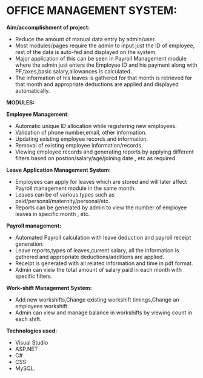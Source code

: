 # OFFICE MANAGEMENT SYSTEM:

**Aim/accomplishment of project:**
- Reduce the amount of manual data entry by admin/user.
- Most modules/pages require the admin to input just the ID of employee, rest of the data is auto-fed and displayed on the system.
- Major application of this can be seen in Payroll Management module where the admin just enters the Employee ID and his payment along with PF,taxes,basic salary,allowances is calculated.
- The information of his leaves is gathered for that month is retrieved for that month and appropriate deductions are applied and displayed automatically.



**MODULES:**

**Employee Management**:
- Automatic unique ID allocation while registering new employees.
- Validation of phone number,email, other information.
- Updating existing employee records and information.
- Removal of existing employee information/records.
- Viewing employee records and generating reports by applying different filters based on postion/salary/age/joining date , etc as required.
 

**Leave Application Management System**:
- Employees can apply for leaves which are stored and will later affect Payroll management module in the same month.
- Leaves can be of various types such as paid/personal/maternity/personal/etc.
- Reports can be generated by admin to view the number of employee leaves in specific month , etc.

**Payroll management:**

- Automated Payroll calculation with leave deduction and payroll receipt generation.
- Leave reports,types of leaves,current salary, all the information is gathered and appropriate deductions/additions are applied.
- Receipt is generated with all related information and time in pdf format.
- Admin can view the total amount of salary paid in each month with specific filters.
 

**Work-shift Management System:**

- Add new workshifts,Change existing workshift timings,Change an employees workshift.
- Admin can view and manage balance in workshifts by viewing count in each shift.

**Technologies used:**
- Visual Studio 
- ASP.NET
- C#
- CSS 
- MySQL.
